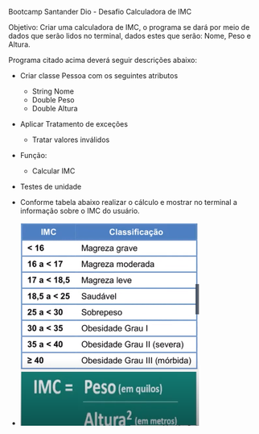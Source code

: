 Bootcamp Santander Dio - Desafio Calculadora de IMC

Objetivo: Criar uma calculadora de IMC, o programa se dará por meio de dados que serão lidos no terminal, dados estes que serão: Nome, Peso e Altura.

Programa citado acima deverá seguir descrições abaixo:

- Criar classe Pessoa com os seguintes atributos
  - String Nome
  - Double Peso
  - Double Altura

- Aplicar Tratamento de exceções
  - Tratar valores inválidos
  
- Função: 
  - Calcular IMC

- Testes de unidade

- Conforme tabela abaixo realizar o cálculo e mostrar no terminal a informação sobre o IMC do usuário.
- ![Tabela contendo dados sobre IMC](image.png)
